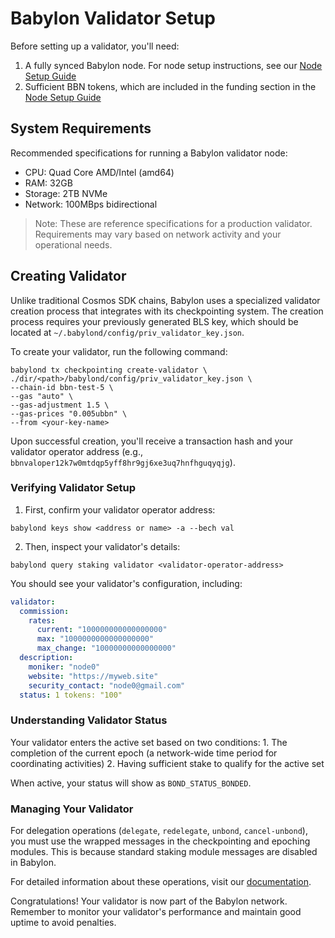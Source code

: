 # Babylon Validator Setup

Before setting up a validator, you'll need:
1. A fully synced Babylon node. For node setup instructions, see our 
[Node Setup Guide](../babylon-node/README.md)
2. Sufficient BBN tokens, which are included in the funding section in the 
[Node Setup Guide](../babylon-node/README.md)

## System Requirements

Recommended specifications for running a Babylon validator node:
- CPU: Quad Core AMD/Intel (amd64)
- RAM: 32GB
- Storage: 2TB NVMe
- Network: 100MBps bidirectional

>Note: These are reference specifications for a production validator. 
>Requirements may vary based on network activity and your operational needs.

## Creating Validator

Unlike traditional Cosmos SDK chains, Babylon uses a specialized validator
creation process that integrates with its checkpointing system. The creation
process requires your previously generated BLS key, which should be located at
`~/.babylond/config/priv_validator_key.json`.

To create your validator, run the following command:

```shell 
babylond tx checkpointing create-validator \
./dir/<path>/babylond/config/priv_validator_key.json \
--chain-id bbn-test-5 \
--gas "auto" \
--gas-adjustment 1.5 \
--gas-prices "0.005ubbn" \
--from <your-key-name>
```

Upon successful creation, you'll receive a transaction hash and your validator
operator address 
(e.g., `bbnvaloper12k7w0mtdqp5yff8hr9gj6xe3uq7hnfhguqyqjg`).

### Verifying Validator Setup

1. First, confirm your validator operator address: 

```shell 
babylond keys show <address or name> -a --bech val
 ```

2. Then, inspect your validator's details: 

```shell 
babylond query staking validator <validator-operator-address>
```

You should see your validator's configuration, including: 

```yaml 
validator:
  commission:
    rates:
      current: "100000000000000000" 
      max: "1000000000000000000" 
      max_change: "10000000000000000"
  description:
    moniker: "node0" 
    website: "https://myweb.site" 
    security_contact: "node0@gmail.com"
  status: 1 tokens: "100"
```

### Understanding Validator Status

Your validator enters the active set based on two conditions: 1. The completion
of the current epoch (a network-wide time period for coordinating activities) 2.
Having sufficient stake to qualify for the active set

When active, your status will show as `BOND_STATUS_BONDED`.

### Managing Your Validator

For delegation operations (`delegate`, `redelegate`, `unbond`, `cancel-unbond`),
you must use the wrapped messages in the checkpointing and epoching modules.
This is because standard staking module messages are disabled in Babylon.

For detailed information about these operations, visit our
[documentation](https://docs.babylonlabs.io/docs/developer-guides/modules/epoching#delaying-wrapped-messages-to-the-end-of-epochs).

Congratulations! Your validator is now part of the Babylon network. Remember to
monitor your validator's performance and maintain good uptime to avoid
penalties.
